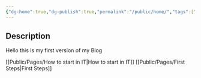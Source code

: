 ```yaml
---
{"dg-home":true,"dg-publish":true,"permalink":"/public/home/","tags":["gardenEntry"],"dgPassFrontmatter":true,"noteIcon":""}
---
```



## Description
Hello this is my first version of my Blog

[[Public/Pages/How to start in IT\|How to start in IT]]
[[Public/Pages/First Steps\|First Steps]]